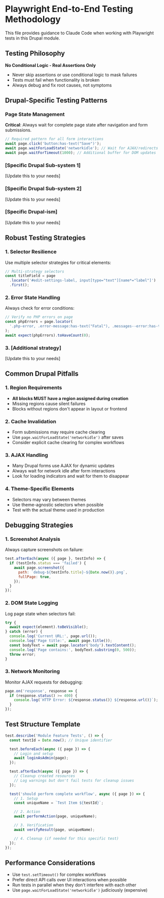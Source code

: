 # Playwright End-to-End Testing Methodology

This file provides guidance to Claude Code when working with Playwright tests in this Drupal module.

## Testing Philosophy

**No Conditional Logic - Real Assertions Only**

- Never skip assertions or use conditional logic to mask failures
- Tests must fail when functionality is broken
- Always debug and fix root causes, not symptoms

## Drupal-Specific Testing Patterns

### Page State Management

**Critical**: Always wait for complete page state after navigation and form submissions.

```javascript
// Required pattern for all form interactions
await page.click('button:has-text("Save")');
await page.waitForLoadState('networkidle'); // Wait for AJAX/redirects
await page.waitForTimeout(1000); // Additional buffer for DOM updates
```

### [Specific Drupal Sub-system 1]

[Update this to your needs]

### [Specific Drupal Sub-system 2]

[Update this to your needs]

### [Specific Drupal-ism]

[Update this to your needs]

## Robust Testing Strategies

### 1. Selector Resilience

Use multiple selector strategies for critical elements:

```javascript
// Multi-strategy selectors
const titleField = page
  .locator('#edit-settings-label, input[type="text"][name*="label"]')
  .first();
```

### 2. Error State Handling

Always check for error conditions:

```javascript
// Verify no PHP errors on page
const phpErrors = page.locator(
  '.php-error, .error-message:has-text("Fatal"), .messages--error:has-text("Fatal")',
);
await expect(phpErrors).toHaveCount(0);
```

### 3. [Additional strategy]

[Update this to your needs]

## Common Drupal Pitfalls

### 1. Region Requirements

- **All blocks MUST have a region assigned during creation**
- Missing regions cause silent failures
- Blocks without regions don't appear in layout or frontend

### 2. Cache Invalidation

- Form submissions may require cache clearing
- Use `page.waitForLoadState('networkidle')` after saves
- Consider explicit cache clearing for complex workflows

### 3. AJAX Handling

- Many Drupal forms use AJAX for dynamic updates
- Always wait for network idle after form interactions
- Look for loading indicators and wait for them to disappear

### 4. Theme-Specific Elements

- Selectors may vary between themes
- Use theme-agnostic selectors when possible
- Test with the actual theme used in production

## Debugging Strategies

### 1. Screenshot Analysis

Always capture screenshots on failure:

```javascript
test.afterEach(async ({ page }, testInfo) => {
  if (testInfo.status === 'failed') {
    await page.screenshot({
      path: `debug-${testInfo.title}-${Date.now()}.png`,
      fullPage: true,
    });
  }
});
```

### 2. DOM State Logging

Log page state when selectors fail:

```javascript
try {
  await expect(element).toBeVisible();
} catch (error) {
  console.log('Current URL:', page.url());
  console.log('Page title:', await page.title());
  const bodyText = await page.locator('body').textContent();
  console.log('Page contains:', bodyText.substring(0, 500));
  throw error;
}
```

### 3. Network Monitoring

Monitor AJAX requests for debugging:

```javascript
page.on('response', response => {
  if (response.status() >= 400) {
    console.log(`HTTP Error: ${response.status()} ${response.url()}`);
  }
});
```

## Test Structure Template

```javascript
test.describe('Module Feature Tests', () => {
  const testId = Date.now(); // Unique identifier

  test.beforeEach(async ({ page }) => {
    // Login and setup
    await loginAsAdmin(page);
  });

  test.afterEach(async ({ page }) => {
    // Cleanup created resources
    // Log warnings but don't fail tests for cleanup issues
  });

  test('should perform complete workflow', async ({ page }) => {
    // 1. Setup
    const uniqueName = `Test Item ${testId}`;

    // 2. Action
    await performAction(page, uniqueName);

    // 3. Verification
    await verifyResult(page, uniqueName);

    // 4. Cleanup (if needed for this specific test)
  });
});
```

## Performance Considerations

- Use `test.setTimeout()` for complex workflows
- Prefer direct API calls over UI interactions when possible
- Run tests in parallel when they don't interfere with each other
- Use `page.waitForLoadState('networkidle')` judiciously (expensive)
